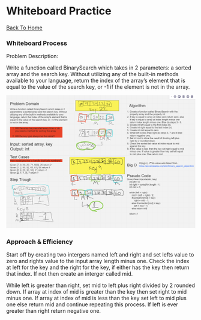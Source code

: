 # Whiteboard Practice

[Back To Home](../../../../../../README.md)

### Whiteboard Process
Problem Description:

Write a function called BinarySearch which takes in 2 parameters: a sorted array and the search key. Without utilizing any of the built-in methods available to your language, return the index of the array’s element that is equal to the value of the search key, or -1 if the element is not in the array.

![array-binary-search](./array-binary-search.png)

### Approach & Efficiency

Start off by creating two intergers named left and right and set lefts value to zero and rights value to the input array length minus one. Check the index at left for the key and the right for the key, if either has the key then return that index. If not then create an interger called mid.

While left is greater than right, set mid to left plus right divided by 2 rounded down. If array at index of mid is greater than the key then set right to mid minus one. If array at index of mid is less than the key set left to mid plus one else return mid and continue repeating this process. If left is ever greater than right return negative one.


